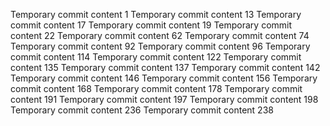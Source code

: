 Temporary commit content 1
Temporary commit content 13
Temporary commit content 17
Temporary commit content 19
Temporary commit content 22
Temporary commit content 62
Temporary commit content 74
Temporary commit content 92
Temporary commit content 96
Temporary commit content 114
Temporary commit content 122
Temporary commit content 135
Temporary commit content 137
Temporary commit content 142
Temporary commit content 146
Temporary commit content 156
Temporary commit content 168
Temporary commit content 178
Temporary commit content 191
Temporary commit content 197
Temporary commit content 198
Temporary commit content 236
Temporary commit content 238
